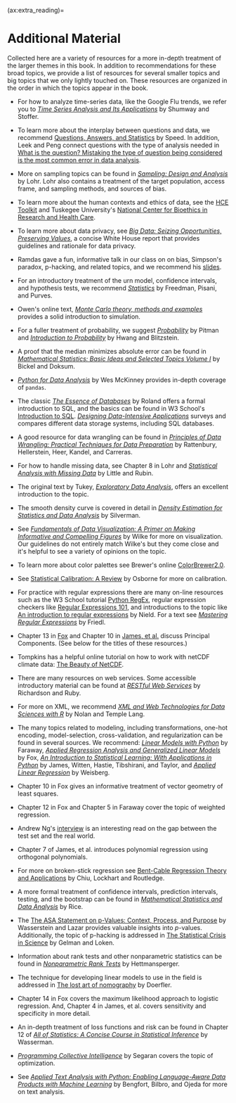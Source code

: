 (ax:extra_reading)=
# Additional Material

Collected here are a variety of resources for a more in-depth treatment of the larger themes in this book. In addition to recommendations for these broad topics, we provide a list of resources for several smaller topics and big topics that we only lightly touched on. These resources are organized in the order in which the topics appear in the book.

- For how to analyze time-series data, like the Google Flu trends, we refer you to [_Time Series Analysis and Its Applications_](https://doi.org/10.1007/978-3-319-52452-8) by Shumway and Stoffer.

- To learn more about the interplay between questions and data, we recommend [Questions, Answers, and Statistics](https://iase-web.org/documents/papers/icots2/Speed.pdf) by Speed. In addition, Leek and Peng connect questions with the type of analysis needed in [What is the question? Mistaking the type of question being considered is the most common error in data analysis](https://doi.org/10.1126/science.aaa6146).

- More on sampling topics can be found in [_Sampling: Design and Analysis_](https://doi.org/10.1201/9780429298899) by Lohr. Lohr also contains a treatment of the target population, access frame, and sampling methods, and sources of bias.

- To learn more about the human contexts and ethics of data, see the [HCE Toolkit](https://data.berkeley.edu/hce-toolkit) and Tuskegee University's [National Center for Bioethics in Research and Health Care](https://www.tuskegee.edu/about-us/centers-of-excellence/bioethics-center).

- To learn more about data privacy, see [_Big Data: Seizing Opportunities, Preserving Values_](https://obamawhitehouse.archives.gov/sites/default/files/docs/big_data_privacy_report_may_1_2014.pdf), a concise White House report that provides guidelines and rationale for data privacy.

- Ramdas gave a fun, informative talk in our class on on bias, Simpson's paradox, p-hacking, and related topics, and we recommend his [slides](https://drive.google.com/file/d/0B7gkaDYGT5X5c245RV93MVRRSjQ/view?resourcekey=0-8nQDM50Tta2SuLkFqAXEqQ).

- For an introductory treatment of the urn model, confidence intervals, and hypothesis tests, we recommend [_Statistics_](https://wwnorton.com/books/Statistics/) by Freedman, Pisani, and Purves.

- Owen's online text, [_Monte Carlo theory, methods and examples_](https://artowen.su.domains/mc/) provides a solid introduction to simulation.

- For a fuller treatment of probability, we suggest [_Probability_](https://doi.org/10.1007/978-1-4612-4374-8) by Pitman and [_Introduction to Probability_](https://doi.org/10.1201/b17221) by Hwang and Blitzstein.

- A proof that the median minimizes absolute error can be found in [_Mathematical Statistics: Basic Ideas and Selected Topics Volume I_](https://www.routledge.com/Mathematical-Statistics-Basic-Ideas-and-Selected-Topics-Volume-I-Second/Bickel-Doksum/p/book/9781498723800) by Bickel and Doksum.

- [_Python for Data Analysis_](https://wesmckinney.com/book/) by Wes McKinney provides in-depth coverage of `pandas`.

- The classic [_The Essence of Databases_](https://dl.acm.org/doi/book/10.5555/274800) by Roland offers a formal introduction to SQL, and the basics can be found in W3 School's [Introduction to SQL](https://www.w3schools.com/sql/sql_intro.asp). [_Designing Data-Intensive Applications_](https://www.oreilly.com/library/view/designing-data-intensive-applications/9781491903063/) surveys and compares different data storage systems, including SQL databases.

- A good resource for data wrangling can be found in [_Principles of Data Wrangling: Practical Techniques for Data Preparation_](https://www.oreilly.com/library/view/principles-of-data/9781491938911/) by Rattenbury, Hellerstein, Heer, Kandel, and Carreras.

- For how to handle missing data, see Chapter 8 in Lohr and [_Statistical Analysis with Missing Data_](https://www.wiley.com/en-us/Statistical+Analysis+with+Missing+Data,+3rd+Edition-p-9780470526798) by Little and Rubin.

- The original text by Tukey, [_Exploratory Data Analysis_](https://archive.org/details/exploratorydataa00tuke_0), offers an excellent introduction to the topic.

- The smooth density curve is covered in detail in [_Density Estimation for Statistics and Data Analysis_](https://www.routledge.com/Density-Estimation-for-Statistics-and-Data-Analysis/Silverman/p/book/9780412246203) by Silverman.

- See [_Fundamentals of Data Visualization: A Primer on Making Informative and Compelling Figures_](https://clauswilke.com/dataviz/) by Wilke for more on visualization. Our guidelines do not entirely match Wilke's but they come close and it's helpful to see a variety of opinions on the topic.

- To learn more about color palettes see Brewer's online [ColorBrewer2.0](https://colorbrewer2.org/).

- See [Statistical Calibration: A Review](https://doi.org/10.2307/1403690) by Osborne for more on calibration.

- For practice with regular expressions there are many on-line resources such as the W3 School tutorial [Python RegEx](https://www.w3schools.com/python/python_regex.asp), regular expression checkers like [Regular Expressions 101](https://regex101.com/), and introductions to the topic like [An introduction to regular expressions](https://www.oreilly.com/content/an-introduction-to-regular-expressions/) by Nield. For a text see [_Mastering Regular Expressions_](https://dl.acm.org/doi/10.5555/1209014) by Friedl.

- Chapter 13 in [Fox](https://us.sagepub.com/en-us/nam/applied-regression-analysis-and-generalized-linear-models/book237254) and Chapter 10 in [James, et al.](https://www.statlearning.com/) discuss Principal Components. (See below for the titles of these resources.)

- Tompkins has a helpful online tutorial on how to work with netCDF climate data: [The Beauty of NetCDF](https://www.youtube.com/watch?v=UvNBnjiTXa0).

- There are many resources on web services. Some accessible introductory material can be found at [_RESTful Web Services_](https://dl.acm.org/doi/10.5555/1406352)
  by Richardson and Ruby.

- For more on XML, we recommend [_XML and Web Technologies for Data Sciences with R_](https://doi.org/10.1007/978-1-4614-7900-0) by Nolan and Temple Lang.

- The many topics related to modeling, including transformations, one-hot encoding, model-selection, cross-validation, and regularization can be found in several sources. We recommend: [_Linear Models with Python_](https://julianfaraway.github.io/LMP/) by Faraway, [_Applied Regression Analysis and Generalized Linear Models_](https://us.sagepub.com/en-us/nam/applied-regression-analysis-and-generalized-linear-models/book237254) by Fox, [_An Introduction to Statistical Learning: With Applications in Python_](https://www.statlearning.com/) by James, Witten, Hastie, Tibshirani, and Taylor, and [_Applied Linear Regression_](https://doi.org/10.1002/0471704091) by Weisberg.

- Chapter 10 in Fox gives an informative treatment of vector geometry of least squares.

- Chapter 12 in Fox and Chapter 5 in Faraway cover the topic of weighted regression.

- Andrew Ng's [interview](https://spectrum.ieee.org/andrew-ng-xrays-the-ai-hype) is an interesting read on the gap between the test set and the real world.

- Chapter 7 of James, et al. introduces polynomial regression using orthogonal polynomials.

- For more on broken-stick regression see [Bent-Cable Regression Theory and Applications](https://doi.org/10.1198/016214505000001177) by Chiu, Lockhart and Routledge.

- A more formal treatment of confidence intervals, prediction intervals, testing, and the bootstrap can be found in [_Mathematical Statistics and Data Analysis_](https://www.cengage.com/c/mathematical-statistics-and-data-analysis-3e-rice/9780534399429/) by Rice.

- The [The ASA Statement on p-Values: Context, Process, and Purpose](https://doi.org/10.1080/00031305.2016.1154108) by Wasserstein and Lazar provides valuable insights into $p$-values. Additionally, the topic of p-hacking is addressed in [The Statistical Crisis in Science](https://doi.org/10.1511/2014.111.460) by Gelman and Loken.

- Information about rank tests and other nonparametric statistics can be found in [_Nonparametric Rank Tests_](https://doi.org/10.1007/978-3-642-04898-2_417_) by Hettmansperger.

- The technique for developing linear models to use in the field is addressed in [The lost art of nomography](https://deadreckonings.files.wordpress.com/2008/01/nomography.pdf) by Doerfler.

- Chapter 14 in Fox covers the maximum likelihood approach to logistic regression. And, Chapter 4 in James, et al. covers sensitivity and specificity in more detail.

- An in-depth treatment of loss functions and risk can be found in Chapter 12 of [_All of Statistics: A Concise Course in Statistical Inference_](https://doi.org/10.1007/978-0-387-21736-9) by Wasserman.

- [_Programming Collective Intelligence_](https://www.oreilly.com/library/view/programming-collective-intelligence/9780596529321/) by Segaran covers the topic of optimization.

- See [_Applied Text Analysis with Python: Enabling Language-Aware Data Products with Machine Learning_](https://www.oreilly.com/library/view/applied-text-analysis/9781491963036/) by Bengfort, Bilbro, and Ojeda for more on text analysis.
